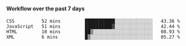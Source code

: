 #### Workflow over the past 7 days

<!--START_SECTION:waka-->

```text
CSS          52 mins         ███████████░░░░░░░░░░░░░░   43.36 %
JavaScript   51 mins         ██████████▓░░░░░░░░░░░░░░   42.44 %
HTML         10 mins         ██▒░░░░░░░░░░░░░░░░░░░░░░   08.93 %
XML          6 mins          █▒░░░░░░░░░░░░░░░░░░░░░░░   05.27 %
```

<!--END_SECTION:waka-->

